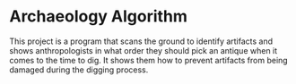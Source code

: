 # Archaeology Algorithm
This project is a program that scans the ground to identify artifacts and shows anthropologists in what order they should pick an antique when it comes to the time to dig. 
It shows them how to prevent artifacts from being damaged during the digging process. 
